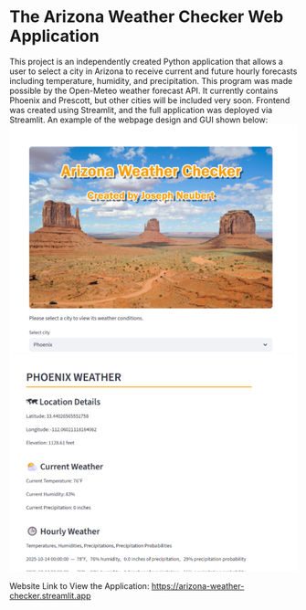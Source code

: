 # The Arizona Weather Checker Web Application
This project is an independently created Python application that allows a user to select a city in Arizona to receive current and future hourly forecasts including temperature, humidity, and precipitation.
This program was made possible by the Open-Meteo weather forecast API. It currently contains Phoenix and Prescott, but other cities will be included very soon.
Frontend was created using Streamlit, and the full application was deployed via Streamlit. An example of the webpage design and GUI shown below:
![alt text](https://github.com/JosephFNeubert/Arizona_Weather_Application/blob/master/Assets/Demo1.png?raw=true)
![alt text](https://github.com/JosephFNeubert/Arizona_Weather_Application/blob/master/Assets/Demo2.png?raw=true)

Website Link to View the Application: https://arizona-weather-checker.streamlit.app
